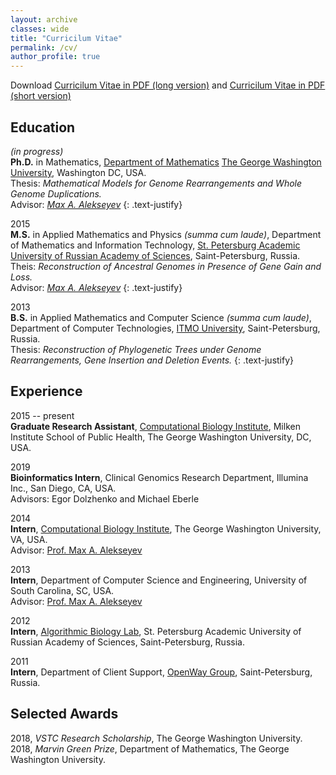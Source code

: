 ```yaml
---
layout: archive
classes: wide
title: "Curricilum Vitae"
permalink: /cv/
author_profile: true
---
```


Download [Curricilum Vitae in PDF (long version)](https://www.dropbox.com/s/zgc30iy719nclls/cv_avdeyev.pdf?dl=0) and [Curricilum Vitae in PDF (short version)](https://www.dropbox.com/s/t49xv27c3b5vvmb/short_cv_avdeyev.pdf?dl=0)

## Education 
*(in progress)*  
**Ph.D.** in Mathematics, [Department of Mathematics](https://math.columbian.gwu.edu/) [The George Washington University](https://www.gwu.edu/), Washington DC, USA.  
Thesis: *Mathematical Models for Genome Rearrangements and Whole Genome Duplications.*  
Advisor: [*Max A. Alekseyev*](https://home.gwu.edu/~maxal/)
{: .text-justify}

2015  
**M.S.** in Applied Mathematics and Physics *(summa cum laude)*, Department of Mathematics and Information Technology, [St. Petersburg Academic University of Russian Academy of Sciences](http://mit.spbau.ru/en/about), Saint-Petersburg, Russia.  
Theis: *Reconstruction of Ancestral Genomes in Presence of Gene Gain and Loss.*  
Advisor: [*Max A. Alekseyev*](https://home.gwu.edu/~maxal/)
{: .text-justify}

2013  
**B.S.** in Applied Mathematics and Computer Science *(summa cum laude)*, Department of Computer Technologies, [ITMO University](http://en.ifmo.ru/en/), Saint-Petersburg, Russia.  
Thesis: *Reconstruction of Phylogenetic Trees under Genome Rearrangements, Gene Insertion and Deletion Events.*
{: .text-justify}

## Experience 
2015 -- present  
**Graduate Research Assistant**, [Computational Biology Institute](https://cbi.gwu.edu), Milken Institute School of Public Health, The George Washington University, DC, USA. 

2019  
**Bioinformatics Intern**, Clinical Genomics Research Department, Illumina Inc., San Diego, CA, USA.  
Advisors: Egor Dolzhenko and Michael Eberle

2014  
**Intern**, [Computational Biology Institute](https://cbi.gwu.edu), The George Washington University, VA, USA.  
Advisor: [Prof. Max A. Alekseyev](https://home.gwu.edu/~maxal/)

2013  
**Intern**, Department of Computer Science and Engineering, University of South Carolina, SC, USA.  
Advisor: [Prof. Max A. Alekseyev](https://home.gwu.edu/~maxal/)

2012  
**Intern**, [Algorithmic Biology Lab](http://bioinf.spbau.ru/en), St. Petersburg Academic University of Russian Academy of Sciences, Saint-Petersburg, Russia.

2011  
**Intern**, Department of Client Support, [OpenWay Group](https://www.openwaygroup.com/), Saint-Petersburg, Russia. 

## Selected Awards
2018, *VSTC Research Scholarship*, The George Washington University.  
2018, *Marvin Green Prize*, Department of Mathematics, The George Washington University.
